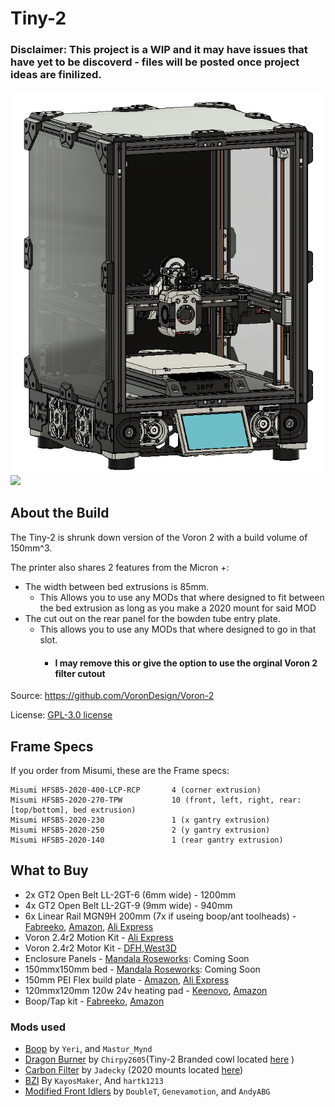 # Tiny-2
### Disclaimer: This project is a WIP and it may have issues that have yet to be discoverd - files will be posted once project ideas are finilized. 
![Angled View](/Images/angled_view.png)
[![](https://img.shields.io/discord/825469421346226226?color=teal&label=Tiny-2&logo=discord&logoColor=fafafa)](https://discord.gg/doomcube)

## About the Build

The Tiny-2 is shrunk down version of the Voron 2 with a build volume of 150mm^3. 

The printer also shares 2 features from the Micron +:
- The width between bed extrusions is 85mm.
    - This Allows you to use any MODs that where designed to fit between the bed extrusion as long as you make a 2020 mount for said MOD
- The cut out on the rear panel for the bowden tube entry plate.
    - This allows you to use any MODs that where designed to go in that slot. 
        - #### I may remove this or give the option to use the orginal Voron 2 filter cutout

Source: https://github.com/VoronDesign/Voron-2

License: [GPL-3.0 license](./LICENSE.txt)
## Frame Specs

If you order from Misumi, these are the Frame specs:

```
Misumi HFSB5-2020-400-LCP-RCP		4 (corner extrusion)
Misumi HFSB5-2020-270-TPW 			10 (front, left, right, rear: [top/bottom], bed extrusion)
Misumi HFSB5-2020-230				1 (x gantry extrusion)
Misumi HFSB5-2020-250				2 (y gantry extrusion)
Misumi HFSB5-2020-140				1 (rear gantry extrusion)
```

## What to Buy

- 2x GT2 Open Belt LL-2GT-6 (6mm wide) - 1200mm
- 4x GT2 Open Belt LL-2GT-9 (9mm wide) - 940mm 
- 6x Linear Rail MGN9H 200mm (7x if useing boop/ant toolheads) - [Fabreeko](https://www.fabreeko.com/products/honeybadger-mgn9h-stainless-steel-rails?_pos=1&_psq=mgn9h&_ss=e&_v=1.0&variant=44111698657535), [Amazon](https://www.amazon.com/Sliding-Bearing-Carriage-Printer-Machine/dp/B09QYM943P/ref=sr_1_3?crid=Y29U8P7C958Y&dib=eyJ2IjoiMSJ9.vtgiozssPIHNI68Mys6vNDLSC2sYMwyTczd3C8X33iAXLAkkZadm9fNLCIsl910htE4dC6xUsvHIBvlBLZc-M3zpXBs4h8xZkkMSIVULgL5YBbYICkasF53X8WBVDwy7vWaG8sNJEqo2-YplTFTLDar3Rw_GYcU--ni3QtWAy2KNs4jbkTnpah7EJXUSuUMCtKwVaHbsSUoMgogrim2NUJyni1LdU6C9XKC4xKKCOLA.1QMbToTgE2N4iVnZ1NwuxU1CzjtFM9CPwJTDQz-iDMk&dib_tag=se&keywords=200mm%2Bmgn9&qid=1709748729&sprefix=200mm%2Bmgn9%2Caps%2C112&sr=8-3&th=1), [Ali Express](https://www.aliexpress.com/item/32773296501.html?spm=a2g0s.9042311.0.0.6ea64c4dDtOd7b)
- Voron 2.4r2 Motion Kit - [Ali Express](https://www.aliexpress.us/item/3256802160652936.html?srcSns=sns_Copy&spreadType=socialShare&bizType=ProductDetail&social_params=21420909421&aff_fcid=a4048be2cc624d6c9b76ea7f7004bc60-1709784629174-01575-_mLu4Rh0&tt=MG&aff_fsk=_mLu4Rh0&aff_platform=default&sk=_mLu4Rh0&aff_trace_key=a4048be2cc624d6c9b76ea7f7004bc60-1709784629174-01575-_mLu4Rh0&shareId=21420909421&businessType=ProductDetail&platform=AE&terminal_id=385dbed80d7d4bce90027117ff26c384&afSmartRedirect=y&gatewayAdapt=glo2usa)
- Voron 2.4r2 Motor Kit - [DFH](https://dfh.fm/products/dfh-voron-v2-motors-kit?variant=43645018407134&currency=USD&utm_medium=product_sync&utm_source=google&utm_content=sag_organic&utm_campaign=sag_organic&srsltid=AfmBOopMpparfxeWU2JKeA5mA6pl9c8uIqY_AA_8uQ6uRc_hB-RTdWaGLLM),[West3D](https://west3d.com/products/voron-2-4-motor-kit-by-ldo-motors)
- Enclosure Panels - [Mandala Roseworks](https://www.mandalaroseworks.com/shop/tiny-2): Coming Soon
- 150mmx150mm bed - [Mandala Roseworks](https://www.mandalaroseworks.com/shop/tiny-2): Coming Soon
- 150mm PEI Flex build plate - [Amazon](https://www.amazon.com/Printer-150x150mm-Sprayed-Magnetic-Flexible/dp/B0C6R7D8HK/ref=sr_1_2?crid=23MPU8ZGGDG0P&dib=eyJ2IjoiMSJ9.fhDtUGKJbYzOR8Vb4x1JzOeQH1C50_Q63THazw8k_kwoPYFx65r0-DPyUN72tb7QYgOj4YNbZ8vS_HKvGyX9m-qgSFUzDZz0ln1gt_z4x6w6MjiO9MAFpOU6PbklCy1rHeDt2Fth9Bf19zVWZEiWGurOa2or8lbigelLO5TFvW2UGorqw4C0fqNCC8rO4RTWwOmHgfRmQYjADHp0jPd1ytbyU1lLNoxsoVNsucdkUgQ.J8y_r9s8CjWmZKRicvpOWpD_48ocSEOqNyQU87V9w6I&dib_tag=se&keywords=150mm+pei&qid=1709748392&sprefix=150mm+pei%2Caps%2C106&sr=8-2), [Ali Express](https://a.aliexpress.com/_mPFlu14)
- 120mmx120mm 120w 24v heating pad - [Keenovo](https://keenovo.store/collections/standard-keenovo-silicone-heaters/products/keenovo-square-silicone-heater-3d-printer-build-plate-heatbed-heating-pad?variant=38120586870970), [Amazon](https://www.amazon.com/FYSETC-Silicone-120x120mm-4-7x4-7inch-Adhesive/dp/B09XM4QGGL/ref=sr_1_1_sspa?crid=2O6TNOMGID2WK&dib=eyJ2IjoiMSJ9.acsQK8fa7EmnJ9WWiA0MlmLF4XGcQBW7znKCf7SUPkirO_WTlUiSJks7SJHUdjf3kOdvmzWRgvmazf1u22ibBsRItZBpY2PNdZRUFr2SGpnFP2F4TN3PSNGNpd-JqfBgx8rWctMoASQaYgJnJBGNcenvJGLtHmZQQqB96aEksbi_8and5sl4zT1YrCgn-ZDKorAQc4U3i0XaA2e5ag8bWuT7OnFOxvrmu5SwpX8TKpQ.wMUvGsQ1Q_FYAODnOHHhV2CzNYLhcA9bxYQUZlCK_RU&dib_tag=se&keywords=120mm%2Bheater%2Bpad&qid=1709748325&sprefix=120mm%2Bheater%2Bpad%2Caps%2C104&sr=8-1-spons&sp_csd=d2lkZ2V0TmFtZT1zcF9hdGY&th=1)
- Boop/Tap kit - [Fabreeko](https://www.fabreeko.com/products/voron-tap-kit-by-honeybadger?_pos=1&_sid=96b2680bb&_ss=r&variant=44184256479487), [Amazon](https://www.amazon.com/Precision-Optical-Leveling-Carriage-Compatible/dp/B0C3R2CHJ6/ref=sr_1_8?crid=RZ3BGENP2RUG&dib=eyJ2IjoiMSJ9.9TY09k2-FkIov2GFuiSEkNiFn43ocVTeLzOkrelfCtvWN6WDo2Ww5UDlHuh9cy6-VfoGu_CD6L7L0poIgVw7GqrhKD_6kI_zKySqzqsUn9JfET1ChtOqf7Y4v35jrh4uP_KCYS7_ExCBw32DLNC3FlPCJ5oTCx-hhK8gpxKdN1boH3NmCAjNYHRpQHOwPfZrNWUyEy1M5DeAYMKr0wlGfKP-Us1EomskzKHWwnLEWNs.t4FbFKPaDFOIdYxcr8rK-mwRyfU5qEaXRre5xKenmiI&dib_tag=se&keywords=voron+tap+kit&qid=1709748860&sprefix=voron+tap+kit%2Caps%2C113&sr=8-8)

### Mods used

- [Boop](https://github.com/PrintersForAnts/Boop) by `Yeri`, and `Mastur_Mynd`
- [Dragon Burner](https://github.com/chirpy2605/voron/tree/main/V0/Dragon_Burner) by `Chirpy2605`(Tiny-2 Branded cowl located [here]() )
- [Carbon Filter](https://github.com/Jadecky/3DPF/tree/main) by `Jadecky` (2020 mounts located [here]())
- [BZI](https://github.com/clee/VoronBFI/tree/main/STLs/BZI) By `KayosMaker`, And `hartk1213`
- [Modified Front Idlers](https://github.com/AndyABG/3D-Printer-Mods/tree/main/Voron/v2.4/Modified%20Front%20Idlers) by `DoubleT`, `Genevamotion`, and `AndyABG`

